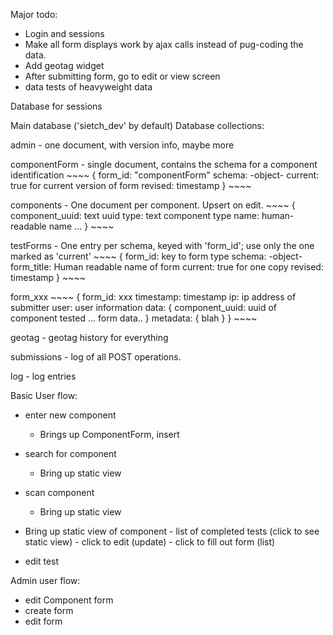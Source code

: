 Major todo:
- Login and sessions
- Make all form displays work by ajax calls instead of pug-coding the data.
- Add geotag widget
- After submitting form, go to edit or view screen
- data tests of heavyweight data




Database for sessions

Main database ('sietch_dev' by default)
Database collections:

admin
	- one document, with version info, maybe more

componentForm
	- single document, contains the schema for a component identification
	~~~~
	{
		form_id: "componentForm"
		schema: -object-
		current: true for current version of form
		revised: timestamp
	}
	~~~~

components
	- One document per component. Upsert on edit.
	~~~~
	{
		component_uuid: text uuid
		type: text component type
		name: human-readable name
		...
	}
	~~~~

testForms
	- One entry per schema, keyed with 'form_id'; use only the one marked as 'current'
	~~~~
	{
		form_id: key to form type
		schema: -object-
		form_title: Human readable name of form
		current: true for one copy
		revised: timestamp
	}
	~~~~



form_xxx
	~~~~
	{
		form_id: xxx
		timestamp: timestamp
		ip: ip address of submitter
		user: user information
		data: {
			component_uuid: uuid of component tested
			... form data..
		}
		metadata: {
			blah
		}
	}
	~~~~


geotag
	- geotag history for everything

submissions	
	- log of all POST operations.

log
	- log entries


Basic User flow:
- enter new component
	- Brings up ComponentForm, insert
- search for component
	- Bring up static view
- scan component
	- Bring up static view

- Bring up static view of component
		- list of completed tests (click to see static view)
		- click to edit (update)
		- click to fill out form (list)

- edit test

Admin user flow:
- edit Component form
- create form
- edit form

